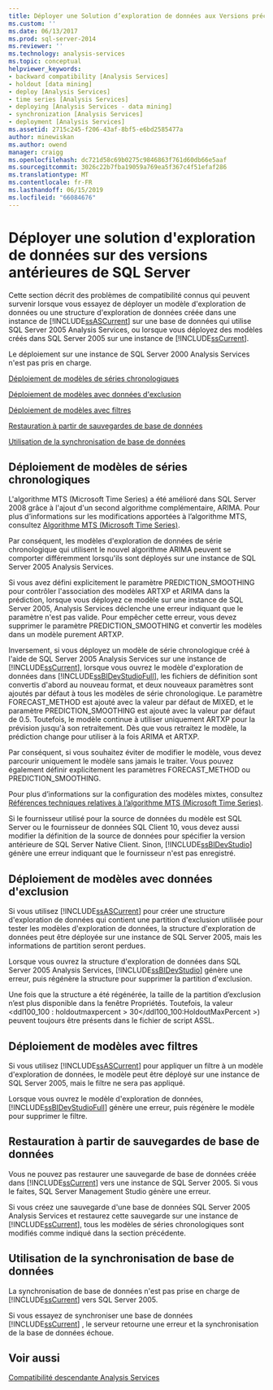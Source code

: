 ```yaml
---
title: Déployer une Solution d’exploration de données aux Versions précédentes de SQL Server | Microsoft Docs
ms.custom: ''
ms.date: 06/13/2017
ms.prod: sql-server-2014
ms.reviewer: ''
ms.technology: analysis-services
ms.topic: conceptual
helpviewer_keywords:
- backward compatibility [Analysis Services]
- holdout [data mining]
- deploy [Analysis Services]
- time series [Analysis Services]
- deploying [Analysis Services - data mining]
- synchronization [Analysis Services]
- deployment [Analysis Services]
ms.assetid: 2715c245-f206-43af-8bf5-e6bd2585477a
author: minewiskan
ms.author: owend
manager: craigg
ms.openlocfilehash: dc721d58c69b0275c9846863f761d60db66e5aaf
ms.sourcegitcommit: 3026c22b7fba19059a769ea5f367c4f51efaf286
ms.translationtype: MT
ms.contentlocale: fr-FR
ms.lasthandoff: 06/15/2019
ms.locfileid: "66084676"
---
```

# <a name="deploy-a-data-mining-solution-to-previous-versions-of-sql-server"></a>Déployer une solution d'exploration de données sur des versions antérieures de SQL Server
  Cette section décrit des problèmes de compatibilité connus qui peuvent survenir lorsque vous essayez de déployer un modèle d'exploration de données ou une structure d'exploration de données créée dans une instance de [!INCLUDE[ssASCurrent](../../includes/ssascurrent-md.md)] sur une base de données qui utilise SQL Server 2005 Analysis Services, ou lorsque vous déployez des modèles créés dans SQL Server 2005 sur une instance de [!INCLUDE[ssCurrent](../../includes/sscurrent-md.md)].  
  
 Le déploiement sur une instance de SQL Server 2000 Analysis Services n'est pas pris en charge.  
  
 [Déploiement de modèles de séries chronologiques](#bkmk_TimeSeries)  
  
 [Déploiement de modèles avec données d'exclusion](#bkmk_Holdout)  
  
 [Déploiement de modèles avec filtres](#bkmk_Filter)  
  
 [Restauration à partir de sauvegardes de base de données](#bkmk_Backup)  
  
 [Utilisation de la synchronisation de base de données](#bkmk_Synch)  
  
##  <a name="bkmk_TimeSeries"></a> Déploiement de modèles de séries chronologiques  
 L'algorithme MTS (Microsoft Time Series) a été amélioré dans SQL Server 2008 grâce à l'ajout d'un second algorithme complémentaire, ARIMA. Pour plus d’informations sur les modifications apportées à l’algorithme MTS, consultez [Algorithme MTS (Microsoft Time Series)](microsoft-time-series-algorithm.md).  
  
 Par conséquent, les modèles d'exploration de données de série chronologique qui utilisent le nouvel algorithme ARIMA peuvent se comporter différemment lorsqu'ils sont déployés sur une instance de SQL Server 2005 Analysis Services.  
  
 Si vous avez défini explicitement le paramètre PREDICTION_SMOOTHING pour contrôler l'association des modèles ARTXP et ARIMA dans la prédiction, lorsque vous déployez ce modèle sur une instance de SQL Server 2005, Analysis Services déclenche une erreur indiquant que le paramètre n'est pas valide. Pour empêcher cette erreur, vous devez supprimer le paramètre PREDICTION_SMOOTHING et convertir les modèles dans un modèle purement ARTXP.  
  
 Inversement, si vous déployez un modèle de série chronologique créé à l'aide de SQL Server 2005 Analysis Services sur une instance de [!INCLUDE[ssCurrent](../../includes/sscurrent-md.md)], lorsque vous ouvrez le modèle d'exploration de données dans [!INCLUDE[ssBIDevStudioFull](../../includes/ssbidevstudiofull-md.md)], les fichiers de définition sont convertis d'abord au nouveau format, et deux nouveaux paramètres sont ajoutés par défaut à tous les modèles de série chronologique. Le paramètre FORECAST_METHOD est ajouté avec la valeur par défaut de MIXED, et le paramètre PREDICTION_SMOOTHING est ajouté avec la valeur par défaut de 0.5. Toutefois, le modèle continue à utiliser uniquement ARTXP pour la prévision jusqu'à son retraitement. Dès que vous retraitez le modèle, la prédiction change pour utiliser à la fois ARIMA et ARTXP.  
  
 Par conséquent, si vous souhaitez éviter de modifier le modèle, vous devez parcourir uniquement le modèle sans jamais le traiter. Vous pouvez également définir explicitement les paramètres FORECAST_METHOD ou PREDICTION_SMOOTHING.  
  
 Pour plus d’informations sur la configuration des modèles mixtes, consultez [Références techniques relatives à l’algorithme MTS (Microsoft Time Series)](microsoft-time-series-algorithm-technical-reference.md).  
  
 Si le fournisseur utilisé pour la source de données du modèle est SQL Server ou le fournisseur de données SQL Client 10, vous devez aussi modifier la définition de la source de données pour spécifier la version antérieure de SQL Server Native Client. Sinon, [!INCLUDE[ssBIDevStudio](../../includes/ssbidevstudio-md.md)] génère une erreur indiquant que le fournisseur n'est pas enregistré.  
  
##  <a name="bkmk_Holdout"></a> Déploiement de modèles avec données d'exclusion  
 Si vous utilisez [!INCLUDE[ssASCurrent](../../includes/ssascurrent-md.md)] pour créer une structure d'exploration de données qui contient une partition d'exclusion utilisée pour tester les modèles d'exploration de données, la structure d'exploration de données peut être déployée sur une instance de SQL Server 2005, mais les informations de partition seront perdues.  
  
 Lorsque vous ouvrez la structure d'exploration de données dans SQL Server 2005 Analysis Services, [!INCLUDE[ssBIDevStudio](../../includes/ssbidevstudio-md.md)] génère une erreur, puis régénère la structure pour supprimer la partition d'exclusion.  
  
 Une fois que la structure a été régénérée, la taille de la partition d’exclusion n’est plus disponible dans la fenêtre Propriétés. Toutefois, la valeur \<ddl100_100 : holdoutmaxpercent > 30\</ddl100_100:HoldoutMaxPercent >) peuvent toujours être présents dans le fichier de script ASSL.  
  
##  <a name="bkmk_Filter"></a> Déploiement de modèles avec filtres  
 Si vous utilisez [!INCLUDE[ssASCurrent](../../includes/ssascurrent-md.md)] pour appliquer un filtre à un modèle d'exploration de données, le modèle peut être déployé sur une instance de SQL Server 2005, mais le filtre ne sera pas appliqué.  
  
 Lorsque vous ouvrez le modèle d'exploration de données, [!INCLUDE[ssBIDevStudioFull](../../includes/ssbidevstudiofull-md.md)] génère une erreur, puis régénère le modèle pour supprimer le filtre.  
  
##  <a name="bkmk_Backup"></a> Restauration à partir de sauvegardes de base de données  
 Vous ne pouvez pas restaurer une sauvegarde de base de données créée dans [!INCLUDE[ssCurrent](../../includes/sscurrent-md.md)] vers une instance de SQL Server 2005. Si vous le faites, SQL Server Management Studio génère une erreur.  
  
 Si vous créez une sauvegarde d'une base de données SQL Server 2005 Analysis Services et restaurez cette sauvegarde sur une instance de [!INCLUDE[ssCurrent](../../includes/sscurrent-md.md)], tous les modèles de séries chronologiques sont modifiés comme indiqué dans la section précédente.  
  
##  <a name="bkmk_Synch"></a> Utilisation de la synchronisation de base de données  
 La synchronisation de base de données n'est pas prise en charge de [!INCLUDE[ssCurrent](../../includes/sscurrent-md.md)] vers SQL Server 2005.  
  
 Si vous essayez de synchroniser une base de données [!INCLUDE[ssCurrent](../../includes/sscurrent-md.md)] , le serveur retourne une erreur et la synchronisation de la base de données échoue.  
  
## <a name="see-also"></a>Voir aussi  
 [Compatibilité descendante Analysis Services](../analysis-services-backward-compatibility.md)  
  
  
